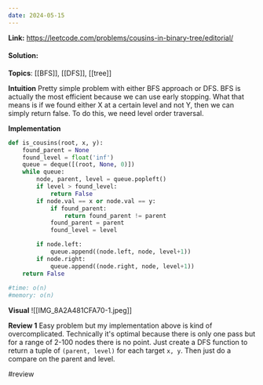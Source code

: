 ```yaml
---
date: 2024-05-15
---
```

**Link:** https://leetcode.com/problems/cousins-in-binary-tree/editorial/
#### Solution:

**Topics**: [[BFS]], [[DFS]], [[tree]]

**Intuition**
Pretty simple problem with either BFS approach or DFS. BFS is actually the most efficient because we can use early stopping. What that means is if we found either X at a certain level and not Y, then we can simply return false. To do this, we need level order traversal.

**Implementation**
```python
def is_cousins(root, x, y):
	found_parent = None
	found_level = float('inf')
	queue = deque([(root, None, 0)])
	while queue:
		node, parent, level = queue.popleft()
		if level > found_level:
			return False
		if node.val == x or node.val == y:
			if found_parent:
				return found_parent != parent
			found_parent = parent
			found_level = level

		if node.left:
			queue.append((node.left, node, level+1))
		if node.right:
			queue.append((node.right, node, level+1))
	return False
		
#time: o(n)
#memory: o(n)
```

**Visual** 
![[IMG_8A2A481CFA70-1.jpeg]]

**Review 1**
Easy problem but my implementation above is kind of overcomplicated. Technically it's optimal because there is only one pass but for a range of 2-100 nodes there is no point. Just create a DFS function to return a tuple of `(parent, level)` for each target `x, y`.
Then just do a compare on the parent and level. 

#review 


